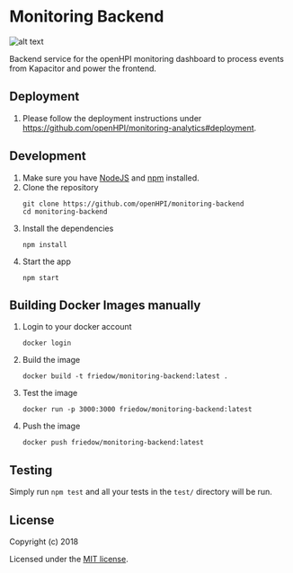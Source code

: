 # Monitoring Backend
![alt text](https://img.shields.io/travis/com/openHPI/monitoring-backend.svg "Travis Build") 

Backend service for the openHPI monitoring dashboard to process events from Kapacitor and power the frontend.

## Deployment

1. Please follow the deployment instructions under https://github.com/openHPI/monitoring-analytics#deployment.

## Development

1. Make sure you have [NodeJS](https://nodejs.org/) and [npm](https://www.npmjs.com/) installed.
1. Clone the repository
    ```
    git clone https://github.com/openHPI/monitoring-backend
    cd monitoring-backend
    ```
1. Install the dependencies
    ```
    npm install
    ```
1. Start the app
    ```
    npm start
    ```

## Building Docker Images manually

1. Login to your docker account
    ```
    docker login
    ```
1. Build the image
    ```
    docker build -t friedow/monitoring-backend:latest .
    ```
1. Test the image
    ```
    docker run -p 3000:3000 friedow/monitoring-backend:latest
    ```
1. Push the image
    ```
    docker push friedow/monitoring-backend:latest
    ```

## Testing

Simply run `npm test` and all your tests in the `test/` directory will be run.


## License

Copyright (c) 2018

Licensed under the [MIT license](LICENSE).
